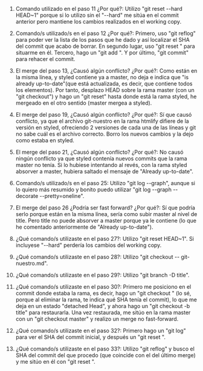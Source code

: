 1. Comando utilizado en el paso 11 ¿Por qué?: Utilizo "git reset --hard HEAD~1" porque si lo utilizo sin el "--hard" me sitúa en el commit anterior pero mantiene los cambios realizados en el working copy.

2. Comando/s utilizado/s en el paso 12 ¿Por qué?: Primero, uso "git reflog" para poder ver la lista de los pasos que he dado y así localizar el SHA del commit que acabo de borrar. En segundo lugar, uso "git reset <SHADelCommitBorrado>" para situarme en él. Tercero, hago un "git add <nombreArchivo>". Y por último, "git commit" para rehacer el commit.

3. El merge del paso 13, ¿Causó algún conflicto? ¿Por qué?: Como están en la misma línea, y styled contiene ya a master, no deja e indica que "is already up-to-date"(que está actualizada, es decir, que contiene todos los elementos). Por tanto, desplazo HEAD sobre la rama master (con un "git checkout") y hago un "git reset" hasta donde está la rama styled, he mergeado en el otro sentido (master mergea a styled).

4. El merge del paso 19, ¿Causó algún conflicto? ¿Por qué?: Sí que causó conflicto, ya que el archivo git-nuestro en la rama htmlify difiere de la versión en styled, ofreciendo 2 versiones de cada una de las líneas y git no sabe cuál es el archivo correcto. Borro los nuevos cambios y la dejo como estaba en styled.

5. El merge del paso 21, ¿Causó algún conflicto? ¿Por qué?: No causó ningún conflicto ya que styled contenía nuevos commits que la rama master no tenía. Si lo hubiese intentando al revés, con la rama styled absorver a master, hubiera saltado el mensaje de "Already up-to-date".

6. Comando/s utilizado/s en el paso 25: Utilizo "git log --graph", aunque si lo quiero más resumido y bonito puedo utilizar "git log --graph --decorate --pretty=oneline".

7. El merge del paso 26 ¿Podría ser fast forward? ¿Por qué?: Sí que podría serlo porque están en la misma línea, sería como subir master al nivel de title. Pero title no puede absorver a master porque ya le contiene (lo que he comentado anteriormente de "Already up-to-date").

8. ¿Qué comando/s utilizaste en el paso 27?: Utilizo "git reset HEAD~1". Si incluyese "--hard" perdería los cambios del working copy.

9. ¿Qué comando/s utilizaste en el paso 28?: Utilizo "git checkout -- git-nuestro.md".

10. ¿Qué comando/s utilizaste en el paso 29?: Utilizo "git branch -D title".

11. ¿Qué comando/s utilizaste en el paso 30?: Primero me posiciono en el commit donde estaba la rama, es decir, hago un "git checkout <SHA>" (lo sé, porque al eliminar la rama, te indica qué SHA tenía el commit), lo que me deja en un estado "detached Head", y ahora hago un "git checkout -b title" para restaurarla. Una vez restaurada, me sitúo en la rama master con un "git checkout master" y realizo un merge no fast-forward.

12. ¿Qué comando/s utilizaste en el paso 32?: Primero hago un "git log" para ver el SHA del commit inicial, y después un "git reset <SHA>".

13. ¿Qué comando/s utilizaste en el paso 33?: Utilizo "git reflog" y busco el SHA del commit del que procedo (que coincide con el del último merge) y me sitúo en él con "git reset <SHA>". 


